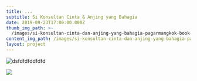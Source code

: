 ```yaml
---
title: ...
subtitle: Si Konsultan Cinta & Anjing yang Bahagia
date: 2019-09-23T17:00:00.000Z
thumb_img_path: >-
  /images/si-konsultan-cinta-dan-anjing-yang-bahagia-pagarmangkok-book-cover-1.jpg
content_img_path: /images/si-konsultan-cinta-dan-anjing-yang-bahagia-pagarmangkok-book-cover.png
layout: project
---
```

![dsfdfdfddfdfd](/images/coba2.png "fdfdfdgfhgjhgjh")

![](/images/1.jpg)
